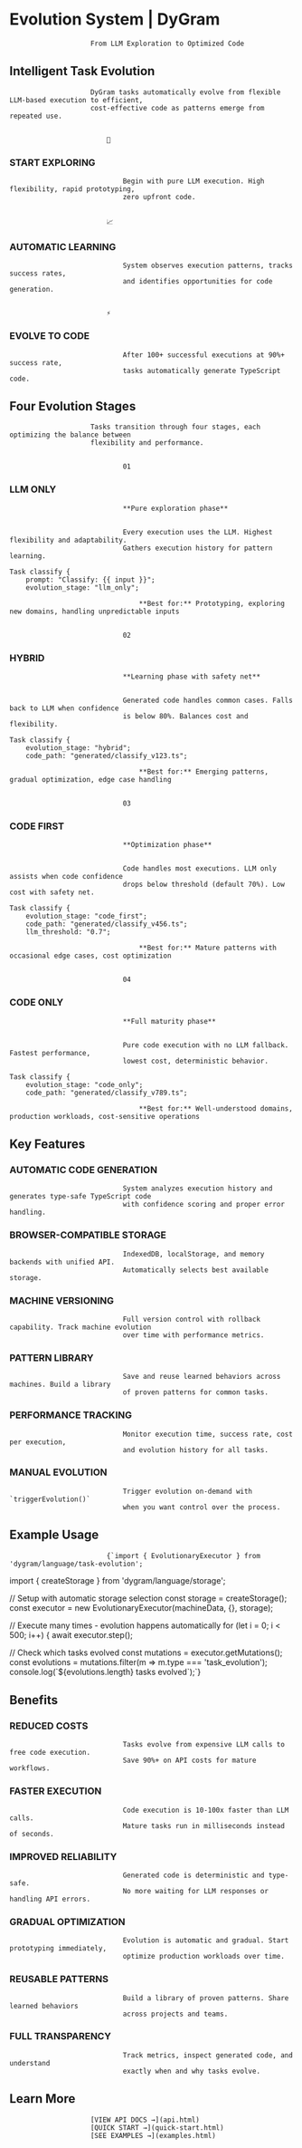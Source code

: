 # Evolution System | DyGram


                        From LLM Exploration to Optimized Code


## Intelligent Task Evolution


                        DyGram tasks automatically evolve from flexible LLM-based execution to efficient,
                        cost-effective code as patterns emerge from repeated use.


                            🔬

### START EXPLORING


                                Begin with pure LLM execution. High flexibility, rapid prototyping,
                                zero upfront code.


                            📈

### AUTOMATIC LEARNING


                                System observes execution patterns, tracks success rates,
                                and identifies opportunities for code generation.


                            ⚡

### EVOLVE TO CODE


                                After 100+ successful executions at 90%+ success rate,
                                tasks automatically generate TypeScript code.


## Four Evolution Stages


                        Tasks transition through four stages, each optimizing the balance between
                        flexibility and performance.


                                01

### LLM ONLY


                                **Pure exploration phase**


                                Every execution uses the LLM. Highest flexibility and adaptability.
                                Gathers execution history for pattern learning.


```
Task classify {
    prompt: "Classify: {{ input }}";
    evolution_stage: "llm_only";

```


                                    **Best for:** Prototyping, exploring new domains, handling unpredictable inputs


                                02

### HYBRID


                                **Learning phase with safety net**


                                Generated code handles common cases. Falls back to LLM when confidence
                                is below 80%. Balances cost and flexibility.


```
Task classify {
    evolution_stage: "hybrid";
    code_path: "generated/classify_v123.ts";

```


                                    **Best for:** Emerging patterns, gradual optimization, edge case handling


                                03

### CODE FIRST


                                **Optimization phase**


                                Code handles most executions. LLM only assists when code confidence
                                drops below threshold (default 70%). Low cost with safety net.


```
Task classify {
    evolution_stage: "code_first";
    code_path: "generated/classify_v456.ts";
    llm_threshold: "0.7";

```


                                    **Best for:** Mature patterns with occasional edge cases, cost optimization


                                04

### CODE ONLY


                                **Full maturity phase**


                                Pure code execution with no LLM fallback. Fastest performance,
                                lowest cost, deterministic behavior.


```
Task classify {
    evolution_stage: "code_only";
    code_path: "generated/classify_v789.ts";

```


                                    **Best for:** Well-understood domains, production workloads, cost-sensitive operations


## Key Features


### AUTOMATIC CODE GENERATION


                                System analyzes execution history and generates type-safe TypeScript code
                                with confidence scoring and proper error handling.


### BROWSER-COMPATIBLE STORAGE


                                IndexedDB, localStorage, and memory backends with unified API.
                                Automatically selects best available storage.


### MACHINE VERSIONING


                                Full version control with rollback capability. Track machine evolution
                                over time with performance metrics.


### PATTERN LIBRARY


                                Save and reuse learned behaviors across machines. Build a library
                                of proven patterns for common tasks.


### PERFORMANCE TRACKING


                                Monitor execution time, success rate, cost per execution,
                                and evolution history for all tasks.


### MANUAL EVOLUTION


                                Trigger evolution on-demand with `triggerEvolution()`
                                when you want control over the process.


## Example Usage


                            {`import { EvolutionaryExecutor } from 'dygram/language/task-evolution';
import { createStorage } from 'dygram/language/storage';

// Setup with automatic storage selection
const storage = createStorage();
const executor = new EvolutionaryExecutor(machineData, {}, storage);

// Execute many times - evolution happens automatically
for (let i = 0; i < 500; i++) {
    await executor.step();

// Check which tasks evolved
const mutations = executor.getMutations();
const evolutions = mutations.filter(m => m.type === 'task_evolution');
console.log(\`\${evolutions.length} tasks evolved\`);`}


## Benefits


### REDUCED COSTS


                                Tasks evolve from expensive LLM calls to free code execution.
                                Save 90%+ on API costs for mature workflows.


### FASTER EXECUTION


                                Code execution is 10-100x faster than LLM calls.
                                Mature tasks run in milliseconds instead of seconds.


### IMPROVED RELIABILITY


                                Generated code is deterministic and type-safe.
                                No more waiting for LLM responses or handling API errors.


### GRADUAL OPTIMIZATION


                                Evolution is automatic and gradual. Start prototyping immediately,
                                optimize production workloads over time.


### REUSABLE PATTERNS


                                Build a library of proven patterns. Share learned behaviors
                                across projects and teams.


### FULL TRANSPARENCY


                                Track metrics, inspect generated code, and understand
                                exactly when and why tasks evolve.


## Learn More


                        [VIEW API DOCS →](api.html)
                        [QUICK START →](quick-start.html)
                        [SEE EXAMPLES →](examples.html)


